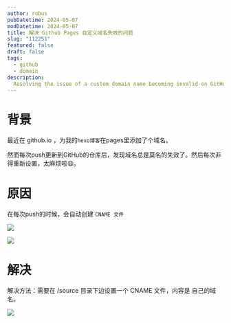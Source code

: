 ```yaml
---
author: robus
pubDatetime: 2024-05-07
modDatetime: 2024-05-07
title: 解决 Github Pages 自定义域名失效的问题
slug: "112251"
featured: false
draft: false
tags:
  - github
  - domain
description:
  Resolving the issue of a custom domain name becoming invalid on GitHub Pages.
--- 
```


# 背景

最近在 github.io ，为我的`hexo博客`在pages里添加了个域名。

然而每次push更新到GitHub的仓库后，发现域名总是莫名的失效了。然后每次非得重新设置，太麻烦啦😩。

# 原因

在每次push的时候，会自动创建 `CNAME 文件`

![](https://img2.funning.top/file/37643d8affb8675698a09.png)

![](https://img2.funning.top/file/f97501f6713b81108bf1f.png)

# 解决

解决方法：需要在 /source 目录下边设置一个 CNAME 文件，内容是 自己的域名。

![](https://img2.funning.top/file/01f18d002b2fcf076cad1.png)
